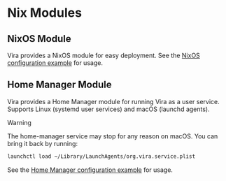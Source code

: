 # Nix Modules

## NixOS Module

Vira provides a NixOS module for easy deployment. See the [NixOS configuration example](https://github.com/juspay/vira/blob/main/nix/examples/nixos/flake.nix) for usage.

## Home Manager Module

Vira provides a Home Manager module for running Vira as a user service. Supports Linux (systemd user services) and macOS (launchd agents).

> [!warning]
> The home-manager service may stop for any reason on macOS. You can bring it back by running:
>
> ```sh
> launchctl load ~/Library/LaunchAgents/org.vira.service.plist
> ```

See the [Home Manager configuration example](https://github.com/juspay/vira/blob/main/nix/examples/home-manager/flake.nix) for usage.
